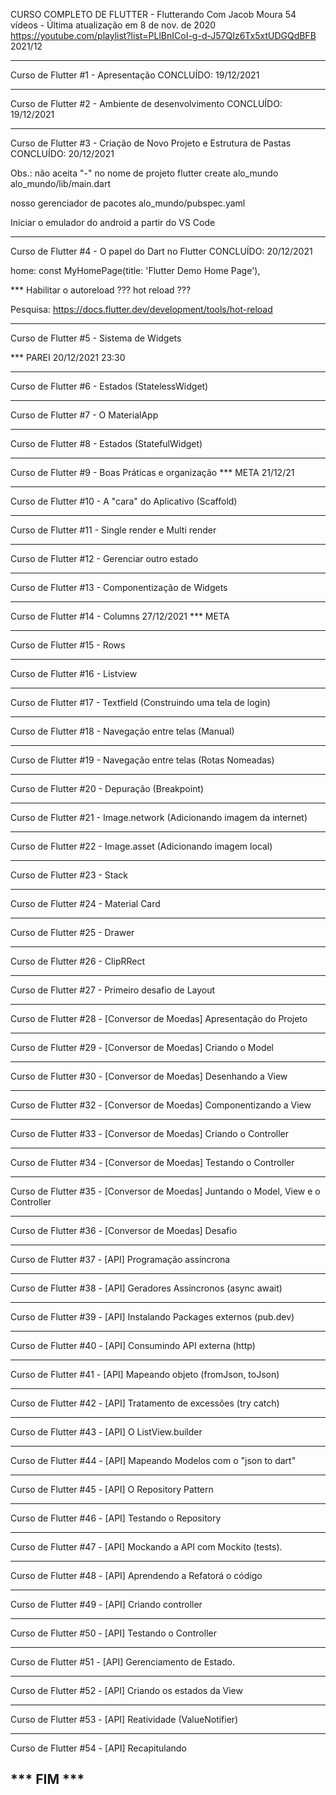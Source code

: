 CURSO COMPLETO DE FLUTTER - Flutterando
Com Jacob Moura
54 vídeos -  Última atualização em 8 de nov. de 2020
https://youtube.com/playlist?list=PLlBnICoI-g-d-J57QIz6Tx5xtUDGQdBFB
2021/12

----------------------------------------------------------------------------------
Curso de Flutter #1 - Apresentação
CONCLUÍDO: 19/12/2021

----------------------------------------------------------------------------------
Curso de Flutter #2 - Ambiente de desenvolvimento
CONCLUÍDO: 19/12/2021

----------------------------------------------------------------------------------
Curso de Flutter #3 - Criação de Novo Projeto e Estrutura de Pastas
CONCLUÍDO: 20/12/2021

Obs.: não aceita "-" no nome de projeto
flutter create alo_mundo
alo_mundo/lib/main.dart

nosso gerenciador de pacotes
alo_mundo/pubspec.yaml

Iniciar o emulador do android a partir do VS Code

----------------------------------------------------------------------------------
Curso de Flutter #4 - O papel do Dart no Flutter
CONCLUÍDO: 20/12/2021

home: const MyHomePage(title: 'Flutter Demo Home Page'),

*** Habilitar o autoreload ???  hot reload ???

Pesquisa:
https://docs.flutter.dev/development/tools/hot-reload

----------------------------------------------------------------------------------
Curso de Flutter #5 - Sistema de Widgets

*** PAREI 20/12/2021 23:30

----------------------------------------------------------------------------------
Curso de Flutter #6 - Estados (StatelessWidget)

----------------------------------------------------------------------------------
Curso de Flutter #7 - O MaterialApp

----------------------------------------------------------------------------------
Curso de Flutter #8 - Estados (StatefulWidget)

----------------------------------------------------------------------------------
Curso de Flutter #9 - Boas Práticas e organização
 *** META 21/12/21

----------------------------------------------------------------------------------
Curso de Flutter #10 - A "cara" do Aplicativo (Scaffold)

----------------------------------------------------------------------------------
Curso de Flutter #11 - Single render e Multi render

----------------------------------------------------------------------------------
Curso de Flutter #12 - Gerenciar outro estado

----------------------------------------------------------------------------------
Curso de Flutter #13 - Componentização de Widgets

----------------------------------------------------------------------------------
Curso de Flutter #14 - Columns      27/12/2021	*** META

----------------------------------------------------------------------------------
Curso de Flutter #15 - Rows

----------------------------------------------------------------------------------
Curso de Flutter #16 - Listview

----------------------------------------------------------------------------------
Curso de Flutter #17 - Textfield (Construindo uma tela de login)

----------------------------------------------------------------------------------
Curso de Flutter #18 - Navegação entre telas (Manual)

----------------------------------------------------------------------------------
Curso de Flutter #19 - Navegação entre telas (Rotas Nomeadas)

----------------------------------------------------------------------------------
Curso de Flutter #20 - Depuração (Breakpoint)

----------------------------------------------------------------------------------
Curso de Flutter #21 - Image.network (Adicionando imagem da internet)

----------------------------------------------------------------------------------
Curso de Flutter #22 - Image.asset (Adicionando imagem local)

----------------------------------------------------------------------------------
Curso de Flutter #23 - Stack

----------------------------------------------------------------------------------
Curso de Flutter #24 - Material Card

----------------------------------------------------------------------------------
Curso de Flutter #25 - Drawer

----------------------------------------------------------------------------------
Curso de Flutter #26 - ClipRRect

----------------------------------------------------------------------------------
Curso de Flutter #27 - Primeiro desafio de Layout

----------------------------------------------------------------------------------
Curso de Flutter #28 - [Conversor de Moedas] Apresentação do Projeto

----------------------------------------------------------------------------------
Curso de Flutter #29 - [Conversor de Moedas] Criando o Model

----------------------------------------------------------------------------------
Curso de Flutter #30 - [Conversor de Moedas] Desenhando a View

----------------------------------------------------------------------------------
Curso de Flutter #32 - [Conversor de Moedas] Componentizando a View

----------------------------------------------------------------------------------
Curso de Flutter #33 - [Conversor de Moedas] Criando o Controller

----------------------------------------------------------------------------------
Curso de Flutter #34 - [Conversor de Moedas] Testando o Controller

----------------------------------------------------------------------------------
Curso de Flutter #35 - [Conversor de Moedas] Juntando o Model, View e o Controller

----------------------------------------------------------------------------------
Curso de Flutter #36 - [Conversor de Moedas] Desafio

----------------------------------------------------------------------------------
Curso de Flutter #37 - [API] Programação assíncrona

----------------------------------------------------------------------------------
Curso de Flutter #38 - [API] Geradores Assíncronos (async await)

----------------------------------------------------------------------------------
Curso de Flutter #39 - [API] Instalando Packages externos (pub.dev)

----------------------------------------------------------------------------------
Curso de Flutter #40 - [API] Consumindo API externa (http)

----------------------------------------------------------------------------------
Curso de Flutter #41 - [API] Mapeando objeto (fromJson, toJson)

----------------------------------------------------------------------------------
Curso de Flutter #42 - [API] Tratamento de excessões (try catch)

----------------------------------------------------------------------------------
Curso de Flutter #43 - [API] O ListView.builder

----------------------------------------------------------------------------------
Curso de Flutter #44 - [API] Mapeando Modelos com o "json to dart"

----------------------------------------------------------------------------------
Curso de Flutter #45 - [API] O Repository Pattern

----------------------------------------------------------------------------------
Curso de Flutter #46 - [API] Testando o Repository

----------------------------------------------------------------------------------
Curso de Flutter #47 - [API] Mockando a API com Mockito (tests).

----------------------------------------------------------------------------------
Curso de Flutter #48 - [API] Aprendendo a Refatorá o código

----------------------------------------------------------------------------------
Curso de Flutter #49 - [API] Criando controller

----------------------------------------------------------------------------------
Curso de Flutter #50 - [API] Testando o Controller

----------------------------------------------------------------------------------
Curso de Flutter #51 - [API] Gerenciamento de Estado.

----------------------------------------------------------------------------------
Curso de Flutter #52 - [API] Criando os estados da View

----------------------------------------------------------------------------------
Curso de Flutter #53 - [API] Reatividade (ValueNotifier)

----------------------------------------------------------------------------------
Curso de Flutter #54 - [API] Recapitulando


*** FIM ***
--------------------------------------

